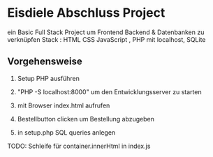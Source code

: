 # Eisdiele Abschluss Project

ein Basic Full Stack Project um Frontend Backend & Datenbanken zu verknüpfen
Stack : HTML CSS JavaScript , PHP mit localhost, SQLite   


## Vorgehensweise
1. Setup PHP ausführen 
2. "PHP -S localhost:8000"  um den Entwicklungsserver zu starten
3. mit Browser index.html aufrufen 
4. Bestellbutton clicken  um Bestellung abzugeben 

5. in setup.php SQL queries anlegen  

TODO: Schleife für container.innerHtml in index.js